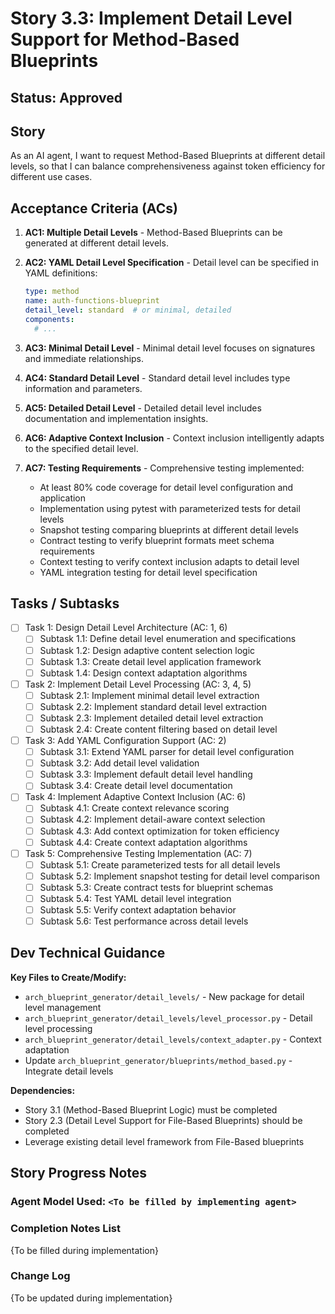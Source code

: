 # Story 3.3: Implement Detail Level Support for Method-Based Blueprints

## Status: Approved

## Story

As an AI agent, I want to request Method-Based Blueprints at different detail levels, so that I can balance comprehensiveness against token efficiency for different use cases.

## Acceptance Criteria (ACs)

1. **AC1: Multiple Detail Levels** - Method-Based Blueprints can be generated at different detail levels.

2. **AC2: YAML Detail Level Specification** - Detail level can be specified in YAML definitions:
   ```yaml
   type: method
   name: auth-functions-blueprint
   detail_level: standard  # or minimal, detailed
   components:
     # ...
   ```

3. **AC3: Minimal Detail Level** - Minimal detail level focuses on signatures and immediate relationships.

4. **AC4: Standard Detail Level** - Standard detail level includes type information and parameters.

5. **AC5: Detailed Detail Level** - Detailed detail level includes documentation and implementation insights.

6. **AC6: Adaptive Context Inclusion** - Context inclusion intelligently adapts to the specified detail level.

7. **AC7: Testing Requirements** - Comprehensive testing implemented:
   - At least 80% code coverage for detail level configuration and application
   - Implementation using pytest with parameterized tests for detail levels
   - Snapshot testing comparing blueprints at different detail levels
   - Contract testing to verify blueprint formats meet schema requirements
   - Context testing to verify context inclusion adapts to detail level
   - YAML integration testing for detail level specification

## Tasks / Subtasks

- [ ] Task 1: Design Detail Level Architecture (AC: 1, 6)
  - [ ] Subtask 1.1: Define detail level enumeration and specifications
  - [ ] Subtask 1.2: Design adaptive content selection logic
  - [ ] Subtask 1.3: Create detail level application framework
  - [ ] Subtask 1.4: Design context adaptation algorithms

- [ ] Task 2: Implement Detail Level Processing (AC: 3, 4, 5)
  - [ ] Subtask 2.1: Implement minimal detail level extraction
  - [ ] Subtask 2.2: Implement standard detail level extraction
  - [ ] Subtask 2.3: Implement detailed detail level extraction
  - [ ] Subtask 2.4: Create content filtering based on detail level

- [ ] Task 3: Add YAML Configuration Support (AC: 2)
  - [ ] Subtask 3.1: Extend YAML parser for detail level configuration
  - [ ] Subtask 3.2: Add detail level validation
  - [ ] Subtask 3.3: Implement default detail level handling
  - [ ] Subtask 3.4: Create detail level documentation

- [ ] Task 4: Implement Adaptive Context Inclusion (AC: 6)
  - [ ] Subtask 4.1: Create context relevance scoring
  - [ ] Subtask 4.2: Implement detail-aware context selection
  - [ ] Subtask 4.3: Add context optimization for token efficiency
  - [ ] Subtask 4.4: Create context adaptation algorithms

- [ ] Task 5: Comprehensive Testing Implementation (AC: 7)
  - [ ] Subtask 5.1: Create parameterized tests for all detail levels
  - [ ] Subtask 5.2: Implement snapshot testing for detail level comparison
  - [ ] Subtask 5.3: Create contract tests for blueprint schemas
  - [ ] Subtask 5.4: Test YAML detail level integration
  - [ ] Subtask 5.5: Verify context adaptation behavior
  - [ ] Subtask 5.6: Test performance across detail levels

## Dev Technical Guidance

**Key Files to Create/Modify:**
- `arch_blueprint_generator/detail_levels/` - New package for detail level management
- `arch_blueprint_generator/detail_levels/level_processor.py` - Detail level processing
- `arch_blueprint_generator/detail_levels/context_adapter.py` - Context adaptation
- Update `arch_blueprint_generator/blueprints/method_based.py` - Integrate detail levels

**Dependencies:**
- Story 3.1 (Method-Based Blueprint Logic) must be completed
- Story 2.3 (Detail Level Support for File-Based Blueprints) should be completed
- Leverage existing detail level framework from File-Based blueprints

## Story Progress Notes

### Agent Model Used: `<To be filled by implementing agent>`

### Completion Notes List
{To be filled during implementation}

### Change Log
{To be updated during implementation}
